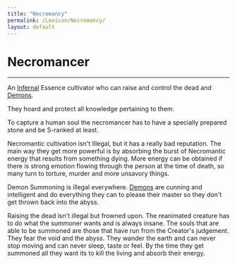 ```yaml
---
title: "Necromancy"
permalink: /Lexicon/Necromancy/
layout: default
---
```

# Necromancer
---
An [Infernal](Infernal.md) Essence cultivator who can raise and control the dead and [Demons](../_Bestiary/Demon.md).


They hoard and protect all knowledge pertaining to them.

To capture a human soul the necromancer has to have a specially prepared stone and be S-ranked at least.

Necromantic cultivation isn't Illegal, but it has a really bad reputation. The main way they get more powerful is by absorbing the burst of Necromantic energy that results from something dying. More energy can be obtained if there is strong emotion flowing through the person at the time of death, so many turn to torture, murder and more unsavory things.

Demon Summoning is illegal everywhere. [Demons](../_Bestiary/Demon.md) are cunning and intelligent  and do everything they can to please their master so they don't get thrown back into the abyss.

Raising the dead isn't illegal but frowned upon. The reanimated creature has to do what the summoner wants and is always insane. The souls that are able to be summoned are those that have run from the Creator's judgement. They fear the void and the abyss. They wander the earth and can never stop moving and can never sleep, taste or feel. By the time they get summoned all they want its to kill the living and absorb their energy.